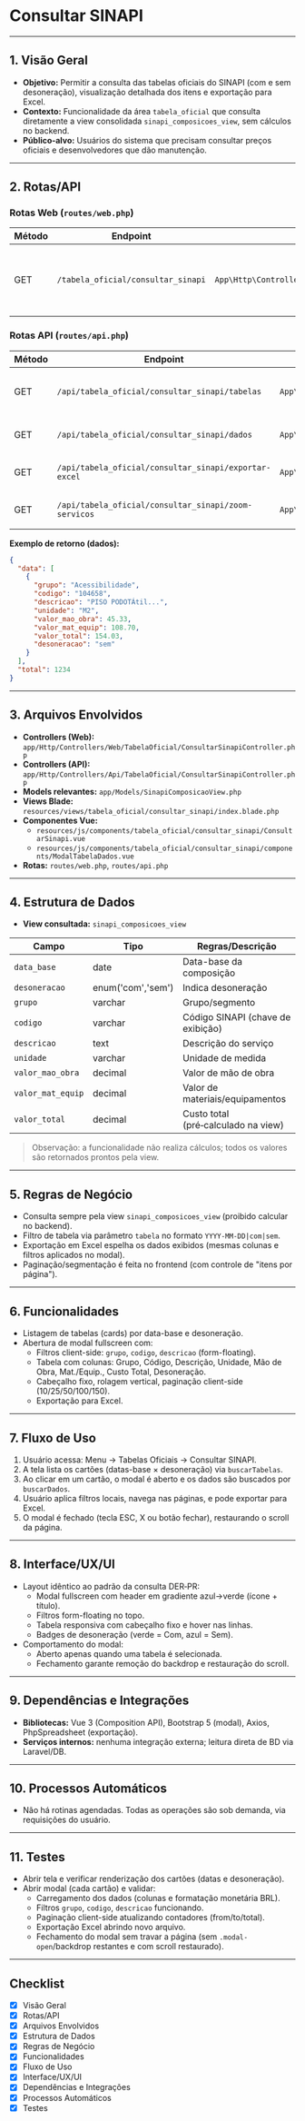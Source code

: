 # Consultar SINAPI

---

## 1. Visão Geral
- **Objetivo:** Permitir a consulta das tabelas oficiais do SINAPI (com e sem desoneração), visualização detalhada dos itens e exportação para Excel.
- **Contexto:** Funcionalidade da área `tabela_oficial` que consulta diretamente a view consolidada `sinapi_composicoes_view`, sem cálculos no backend.
- **Público‑alvo:** Usuários do sistema que precisam consultar preços oficiais e desenvolvedores que dão manutenção.

---

## 2. Rotas/API

### Rotas Web (`routes/web.php`)
| Método | Endpoint | Controller/Action | Descrição |
|--------|----------|-------------------|-----------|
| GET | `/tabela_oficial/consultar_sinapi` | `App\Http\Controllers\Web\TabelaOficial\ConsultarSinapiController@index` | Página principal da consulta (carrega o componente Vue). |

### Rotas API (`routes/api.php`)
| Método | Endpoint | Controller/Action | Descrição |
|--------|----------|-------------------|-----------|
| GET | `/api/tabela_oficial/consultar_sinapi/tabelas` | `App\Http\Controllers\Api\TabelaOficial\ConsultarSinapiController@buscarTabelas` | Lista datas-base disponíveis e status de desoneração (cartões da tela). |
| GET | `/api/tabela_oficial/consultar_sinapi/dados` | `App\Http\Controllers\Api\TabelaOficial\ConsultarSinapiController@buscarDados` | Retorna itens de uma tabela (param `tabela=YYYY-MM-DD|com|sem`). |
| GET | `/api/tabela_oficial/consultar_sinapi/exportar-excel` | `App\Http\Controllers\Api\TabelaOficial\ConsultarSinapiController@exportarExcel` | Exporta os dados filtrados da tabela em Excel. |
| GET | `/api/tabela_oficial/consultar_sinapi/zoom-servicos` | `App\Http\Controllers\Api\TabelaOficial\ConsultarSinapiController@zoomServicos` | Zoom de serviços (apoio a buscas/auto‑complete). |

**Exemplo de retorno (dados):**
```json
{
  "data": [
    {
      "grupo": "Acessibilidade",
      "codigo": "104658",
      "descricao": "PISO PODOTÁtil...",
      "unidade": "M2",
      "valor_mao_obra": 45.33,
      "valor_mat_equip": 108.70,
      "valor_total": 154.03,
      "desoneracao": "sem"
    }
  ],
  "total": 1234
}
```

---

## 3. Arquivos Envolvidos
- **Controllers (Web):** `app/Http/Controllers/Web/TabelaOficial/ConsultarSinapiController.php`
- **Controllers (API):** `app/Http/Controllers/Api/TabelaOficial/ConsultarSinapiController.php`
- **Models relevantes:** `app/Models/SinapiComposicaoView.php`
- **Views Blade:** `resources/views/tabela_oficial/consultar_sinapi/index.blade.php`
- **Componentes Vue:**
  - `resources/js/components/tabela_oficial/consultar_sinapi/ConsultarSinapi.vue`
  - `resources/js/components/tabela_oficial/consultar_sinapi/components/ModalTabelaDados.vue`
- **Rotas:** `routes/web.php`, `routes/api.php`

---

## 4. Estrutura de Dados
- **View consultada:** `sinapi_composicoes_view`

| Campo | Tipo | Regras/Descrição |
|-------|------|------------------|
| `data_base` | date | Data-base da composição |
| `desoneracao` | enum('com','sem') | Indica desoneração |
| `grupo` | varchar | Grupo/segmento |
| `codigo` | varchar | Código SINAPI (chave de exibição) |
| `descricao` | text | Descrição do serviço |
| `unidade` | varchar | Unidade de medida |
| `valor_mao_obra` | decimal | Valor de mão de obra |
| `valor_mat_equip` | decimal | Valor de materiais/equipamentos |
| `valor_total` | decimal | Custo total (pré‑calculado na view) |

> Observação: a funcionalidade não realiza cálculos; todos os valores são retornados prontos pela view.

---

## 5. Regras de Negócio
- Consulta sempre pela view `sinapi_composicoes_view` (proibido calcular no backend).
- Filtro de tabela via parâmetro `tabela` no formato `YYYY-MM-DD|com|sem`.
- Exportação em Excel espelha os dados exibidos (mesmas colunas e filtros aplicados no modal).
- Paginação/segmentação é feita no frontend (com controle de "itens por página").

---

## 6. Funcionalidades
- Listagem de tabelas (cards) por data-base e desoneração.
- Abertura de modal fullscreen com:
  - Filtros client-side: `grupo`, `codigo`, `descricao` (form-floating).
  - Tabela com colunas: Grupo, Código, Descrição, Unidade, Mão de Obra, Mat./Equip., Custo Total, Desoneração.
  - Cabeçalho fixo, rolagem vertical, paginação client-side (10/25/50/100/150).
  - Exportação para Excel.

---

## 7. Fluxo de Uso
1. Usuário acessa: Menu → Tabelas Oficiais → Consultar SINAPI.
2. A tela lista os cartões (datas-base × desoneração) via `buscarTabelas`.
3. Ao clicar em um cartão, o modal é aberto e os dados são buscados por `buscarDados`.
4. Usuário aplica filtros locais, navega nas páginas, e pode exportar para Excel.
5. O modal é fechado (tecla ESC, X ou botão fechar), restaurando o scroll da página.

---

## 8. Interface/UX/UI
- Layout idêntico ao padrão da consulta DER‑PR:
  - Modal fullscreen com header em gradiente azul→verde (ícone + título).
  - Filtros form-floating no topo.
  - Tabela responsiva com cabeçalho fixo e hover nas linhas.
  - Badges de desoneração (verde = Com, azul = Sem).
- Comportamento do modal:
  - Aberto apenas quando uma tabela é selecionada.
  - Fechamento garante remoção do backdrop e restauração do scroll.

---

## 9. Dependências e Integrações
- **Bibliotecas:** Vue 3 (Composition API), Bootstrap 5 (modal), Axios, PhpSpreadsheet (exportação).
- **Serviços internos:** nenhuma integração externa; leitura direta de BD via Laravel/DB.

---

## 10. Processos Automáticos
- Não há rotinas agendadas. Todas as operações são sob demanda, via requisições do usuário.

---

## 11. Testes
- Abrir tela e verificar renderização dos cartões (datas e desoneração).
- Abrir modal (cada cartão) e validar:
  - Carregamento dos dados (colunas e formatação monetária BRL).
  - Filtros `grupo`, `codigo`, `descricao` funcionando.
  - Paginação client-side atualizando contadores (from/to/total).
  - Exportação Excel abrindo novo arquivo.
  - Fechamento do modal sem travar a página (sem `.modal-open`/backdrop restantes e com scroll restaurado).

---

## Checklist
- [x] Visão Geral
- [x] Rotas/API
- [x] Arquivos Envolvidos
- [x] Estrutura de Dados
- [x] Regras de Negócio
- [x] Funcionalidades
- [x] Fluxo de Uso
- [x] Interface/UX/UI
- [x] Dependências e Integrações
- [x] Processos Automáticos
- [x] Testes
